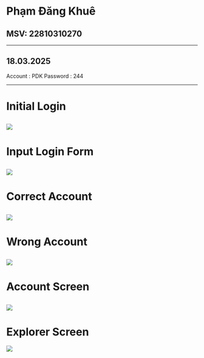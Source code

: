# Phạm Đăng Khuê
## MSV: 22810310270
---
## 18.03.2025

Account  : PDK
Password : 244

---
# Initial Login
![](./Submit/Screen1.jpg)
---
# Input Login Form
![](./Submit/Screen2.jpg)
---
# Correct Account
![](./Submit/Screen3.jpg)
---
# Wrong Account
![](./Submit/Screen4.jpg)
---
# Account Screen
![](./Submit/Account.jpg)
---
# Explorer Screen
![](./Submit/Explorer.jpg)